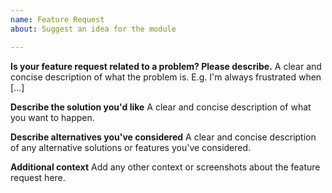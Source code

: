 ```yaml
---
name: Feature Request
about: Suggest an idea for the module

---
```


**Is your feature request related to a problem? Please describe.**
A clear and concise description of what the problem is. E.g. I'm always frustrated when \[...\]

**Describe the solution you'd like**
A clear and concise description of what you want to happen.

**Describe alternatives you've considered**
A clear and concise description of any alternative solutions or features you've considered.

**Additional context**
Add any other context or screenshots about the feature request here.
